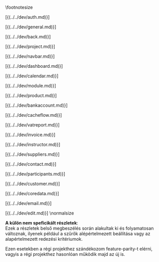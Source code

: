 \footnotesize

[{(../../dev/auth.md)}]



[{(../../dev/general.md)}]



[{(../../dev/back.md)}]



[{(../../dev/project.md)}]



[{(../../dev/navbar.md)}]

[{(../../dev/dashboard.md)}]

[{(../../dev/calendar.md)}]



[{(../../dev/module.md)}]

[{(../../dev/product.md)}]



[{(../../dev/bankaccount.md)}]

[{(../../dev/cacheflow.md)}]

[{(../../dev/vatreport.md)}]



[{(../../dev/invoice.md)}]



[{(../../dev/instructor.md)}]

[{(../../dev/suppliers.md)}]

[{(../../dev/contact.md)}]

[{(../../dev/participants.md)}]

[{(../../dev/customer.md)}]

[{(../../dev/coredata.md)}]



[{(../../dev/email.md)}]



[{(../../dev/edit.md)}]
\normalsize

**A külön nem speficikált részletek**:
\
Ezek a részletek belső megbeszélés során alakultak ki és folyamatosan változnak, ilyenek például a szűrők alépértelmezett beállítása vagy az alapértelmezett redezési kritériumok.

Ezen esetekben a régi projekthez szándékozom feature-parity-t elérni, vagyis a régi projekthez hasonlóan működik majd az új is.
